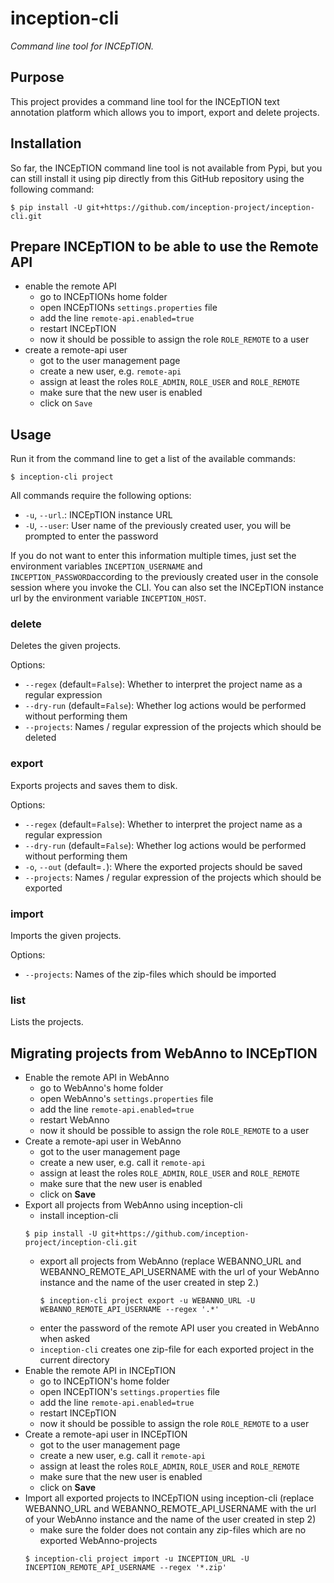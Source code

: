 # inception-cli

*Command line tool for INCEpTION.*

## Purpose

This project provides a command line tool for the INCEpTION text
annotation platform which allows you to import, export and delete
projects.

## Installation

So far, the INCEpTION command line tool is not available from Pypi, but
you can still install it using pip directly from this GitHub repository
using the following command:

``` shell
$ pip install -U git+https://github.com/inception-project/inception-cli.git
```

## Prepare INCEpTION to be able to use the Remote API

- enable the remote API
  - go to INCEpTIONs home folder
  - open INCEpTIONs `settings.properties` file
  - add the line `remote-api.enabled=true`
  - restart INCEpTION
  - now it should be possible to assign the role `ROLE_REMOTE` to a user
- create a remote-api user
  - got to the user management page
  - create a new user, e.g. `remote-api`
  - assign at least the roles `ROLE_ADMIN`, `ROLE_USER` and `ROLE_REMOTE`
  - make sure that the new user is enabled
  - click on `Save`

## Usage

Run it from the command line to get a list of the available commands:

``` shell
$ inception-cli project
```

All commands require the following options:

- `-u`, `--url`.: INCEpTION instance URL
- `-U`, `--user`: User name of the previously created user, you
    will be prompted to enter the password

If you do not want to enter this information multiple times, just set
the environment variables `INCEPTION_USERNAME` and
`INCEPTION_PASSWORD`according to the previously created user in the
console session where you invoke the CLI. You can also set the INCEpTION
instance url by the environment variable `INCEPTION_HOST`.

### delete

Deletes the given projects.

Options:

- `--regex` (default=`False`): Whether to interpret the project name
    as a regular expression
- `--dry-run` (default=`False`): Whether log actions would be
    performed without performing them
- `--projects`: Names / regular expression of the projects which
    should be deleted

### export

Exports projects and saves them to disk.

Options:

- `--regex` (default=`False`): Whether to interpret the project name
    as a regular expression
- `--dry-run` (default=`False`): Whether log actions would be
    performed without performing them
- `-o`, `--out` (default=`.`): Where the exported projects
    should be saved
- `--projects`: Names / regular expression of the projects which
    should be exported

### import

Imports the given projects.

Options:

- `--projects`: Names of the zip-files which should be imported

### list

Lists the projects.


## Migrating projects from WebAnno to INCEpTION

- Enable the remote API in WebAnno
  - go to WebAnno's home folder
  - open WebAnno's `settings.properties` file
  - add the line `remote-api.enabled=true`
  - restart WebAnno
  - now it should be possible to assign the role `ROLE_REMOTE` to a user
- Create a remote-api user in WebAnno
  - got to the user management page
  - create a new user, e.g. call it `remote-api`
  - assign at least the roles `ROLE_ADMIN`, `ROLE_USER` and `ROLE_REMOTE`
  - make sure that the new user is enabled
  - click on **Save**
- Export all projects from WebAnno using inception-cli
  - install inception-cli
   ``` shell
   $ pip install -U git+https://github.com/inception-project/inception-cli.git
   ```
  - export all projects from WebAnno (replace WEBANNO_URL and WEBANNO_REMOTE_API_USERNAME with the url of your WebAnno instance and the name of the user created in step 2.)
    ``` shell
    $ inception-cli project export -u WEBANNO_URL -U WEBANNO_REMOTE_API_USERNAME --regex '.*'
    ```
  - enter the password of the  remote API user you created in WebAnno when asked
  - `inception-cli` creates one zip-file for each exported project  in the current directory
- Enable the remote API in INCEpTION
  -   go to INCEpTION's home folder
  -   open INCEpTION's `settings.properties` file
  -   add the line `remote-api.enabled=true`
  -   restart INCEpTION
  -   now it should be possible to assign the role `ROLE_REMOTE` to a user
- Create a remote-api user in INCEpTION
  -   got to the user management page
  -   create a new user, e.g. call it `remote-api`
  -   assign at least the roles `ROLE_ADMIN`, `ROLE_USER` and `ROLE_REMOTE`
  -   make sure that the new user is enabled
  -   click on **Save**
- Import all exported projects to INCEpTION using inception-cli (replace WEBANNO_URL and WEBANNO_REMOTE_API_USERNAME with the url of your WebAnno instance and the name of the user created in step 2)
  - make sure the folder does not contain any zip-files which are no exported WebAnno-projects
  ``` shell
  $ inception-cli project import -u INCEPTION_URL -U INCEPTION_REMOTE_API_USERNAME --regex '*.zip'
  ```
